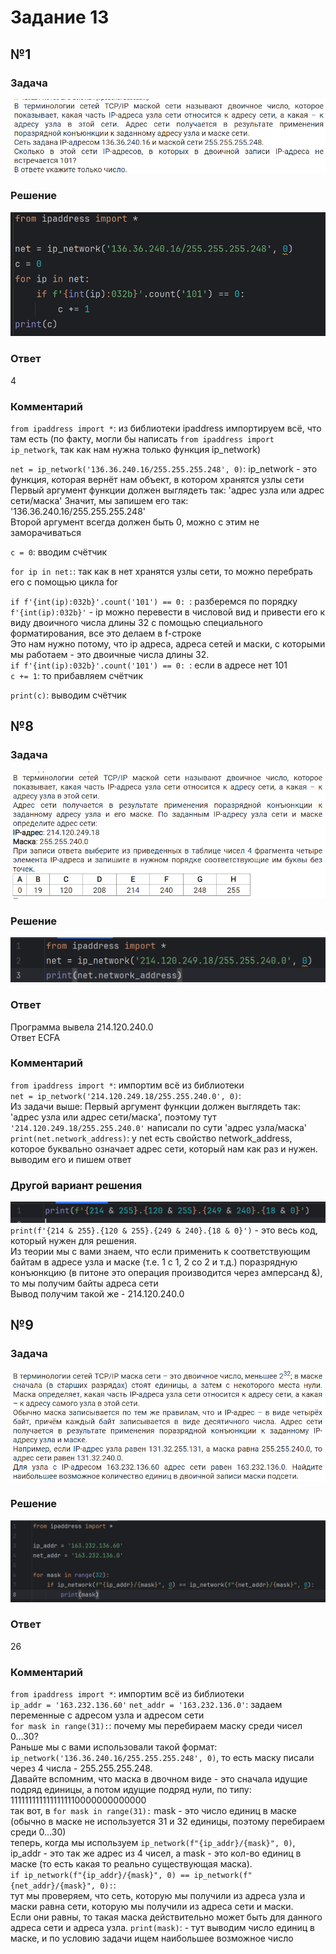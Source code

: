 # Задание 13

## №1
### Задача
![](./source/1pz.png)
### Решение
![](./source/1p.png)
### Ответ
4
### Комментарий
`from ipaddress import *`: 
из библиотеки ipaddress импортируем всё, что там есть (по факту, могли бы написать `from ipaddress import ip_network`, так как нам нужна только функция ip_network)  

`net = ip_network('136.36.240.16/255.255.255.248', 0)`: ip_network - это функция, которая вернёт нам объект, в котором хранятся узлы сети  
Первый аргумент функции должен выглядеть так: 'адрес узла или адрес сети/маска'
Значит, мы запишем его так: '136.36.240.16/255.255.255.248'  
Второй аргумент всегда должен быть 0, можно с этим не заморачиваться

`c = 0`: вводим счётчик

`for ip in net:`: так как в нет хранятся узлы сети, то можно перебрать его с помощью цикла for

`if f'{int(ip):032b}'.count('101') == 0: `: разберемся по порядку  
`f'{int(ip):032b}'` - ip можно перевести в числовой вид и привести его к виду двоичного числа длины 32 с помощью специального форматирования, все это делаем в f-строке  
Это нам нужно потому, что ip адреса, адреса сетей и маски, с которыми мы работаем - это двоичные числа длины 32.  
`if f'{int(ip):032b}'.count('101') == 0: `: если в адресе нет 101  
`c += 1`: то прибавляем счётчик

`print(c)`: выводим счётчик

## №8
### Задача
![](./source/8pz.png)
### Решение
![](./source/8p.png)
### Ответ
Программа вывела 214.120.240.0  
Ответ ECFA
### Комментарий
`from ipaddress import *`: импортим всё из библиотеки  
`net = ip_network('214.120.249.18/255.255.240.0', 0)`:  
Из задачи выше: Первый аргумент функции должен выглядеть так: 'адрес узла или адрес сети/маска', поэтому тут `'214.120.249.18/255.255.240.0'` написали по сути 'адрес узла/маска'  
`print(net.network_address)`: у net есть свойство network_address, которое буквально означает адрес сети, который нам как раз и нужен. выводим его и пишем ответ

### Другой вариант решения
![](./source/8p2.png)
`print(f'{214 & 255}.{120 & 255}.{249 & 240}.{18 & 0}')` - это весь код, который нужен для решения.  
Из теории мы с вами знаем, что если применить к соответствующим байтам в адресе узла и маске (т.е. 1 с 1, 2 со 2 и т.д.) поразрядную конъюнкцию (в питоне это операция производится через амперсанд &), то мы получим байты адреса сети  
Вывод получим такой же - 214.120.240.0

## №9
### Задача
![](./source/9pz.png)
### Решение
![](./source/9p.png)
### Ответ
26
### Комментарий
`from ipaddress import *`: импортим всё из библиотеки  
`ip_addr = '163.232.136.60'`
`net_addr = '163.232.136.0'`: задаем переменные с адресом узла и адресом сети  
`for mask in range(31):`: почему мы перебираем маску среди чисел 0...30?  
Раньше мы с вами использовали такой формат: `ip_network('136.36.240.16/255.255.255.248', 0)`, то есть маску писали через 4 числа - 255.255.255.248.  
Давайте вспомним, что маска в двочном виде - это сначала идущие подряд единицы, а потом идущие подряд нули, по типу: 1111111111111111110000000000000  
так вот, в `for mask in range(31):` mask - это число единиц в маске (обычно в маске не используется 31 и 32 единицы, поэтому перебираем среди 0...30)  
теперь, когда мы используем `ip_network(f"{ip_addr}/{mask}", 0)`, ip_addr - это так же адрес из 4 чисел, а mask - это кол-во единиц в маске (то есть какая то реально существующая маска).  
`if ip_network(f"{ip_addr}/{mask}", 0) == ip_network(f"{net_addr}/{mask}", 0):`:  
тут мы проверяем, что сеть, которую мы получили из адреса узла и маски равна сети, которую мы получили из адреса сети и маски.  
Если они равны, то такая маска действительно может быть для данного адреса сети и адреса узла.
`print(mask)`: - тут выводим число единиц в маске, и по условию задачи ищем наибольшее возможное число  